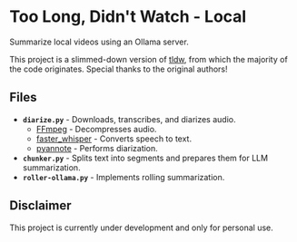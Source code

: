 # Too Long, Didn't Watch - Local

Summarize local videos using an Ollama server.

This project is a slimmed-down version of [tldw](https://github.com/the-crypt-keeper/tldw), from which the majority of the code originates. Special thanks to the original authors!

## Files

- **`diarize.py`** - Downloads, transcribes, and diarizes audio.
  - [FFmpeg](https://github.com/FFmpeg/FFmpeg) - Decompresses audio.
  - [faster_whisper](https://github.com/SYSTRAN/faster-whisper) - Converts speech to text.
  - [pyannote](https://github.com/pyannote/pyannote-audio) - Performs diarization.
- **`chunker.py`** - Splits text into segments and prepares them for LLM summarization.
- **`roller-ollama.py`** - Implements rolling summarization.

## Disclaimer

This project is currently under development and only for personal use.
